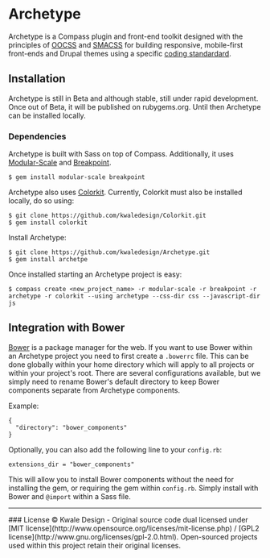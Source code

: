 Archetype
=========
Archetype is a Compass plugin and front-end toolkit designed with the principles of [OOCSS](https://github.com/stubbornella/oocss) and [SMACSS](http://smacss.com) for building responsive, mobile-first front-ends and Drupal themes using a specific [coding standardard](https://github.com/kwaledesign/Coding-Standards).

## Installation
Archetype is still in Beta and although stable, still under rapid development.
Once out of Beta, it will be published on rubygems.org. Until then Archetype
can be installed locally.

### Dependencies 
Archetype is built with Sass on top of Compass. Additionally, it uses
[Modular-Scale](https://github.com/Team-Sass/modular-scale) and [Breakpoint](https://github.com/Team-Sass/breakpoint). 
```
$ gem install modular-scale breakpoint
```

Archetype also uses [Colorkit](https://github.com/kwaledesign/Colorkit). Currently, Colorkit must also be installed locally, do so using:
```
$ git clone https://github.com/kwaledesign/Colorkit.git
$ gem install colorkit
```

Install Archetype:
```
$ git clone https://github.com/kwaledesign/Archetype.git
$ gem install archetpe
```

Once installed starting an Archetype project is easy:
```
$ compass create <new_project_name> -r modular-scale -r breakpoint -r archetype -r colorkit --using archetype --css-dir css --javascript-dir js
```

## Integration with Bower
[Bower](http://bower.io/) is a package manager for the web. If you want to use Bower within an Archetype project you need to first create a `.bowerrc` file. This can be done globally within your home directory which will apply to all projects or within your project's root. There are several configurations available, but we simply need to rename Bower's default directory to keep Bower components separate from Archetype components.

Example:
```
{
  "directory": "bower_components"
}
```
Optionally, you can also add the following line to your `config.rb`:
```
extensions_dir = "bower_components"
```
This will allow you to install Bower components without the need for installing
the gem, or requiring the gem within `config.rb`. Simply install with Bower and
`@import` within a Sass file.


<hr>
### License
© Kwale Design - Original source code dual licensed under [MIT license](http://www.opensource.org/licenses/mit-license.php) / [GPL2 license](http://www.gnu.org/licenses/gpl-2.0.html). Open-sourced projects used within this project retain their original licenses.

